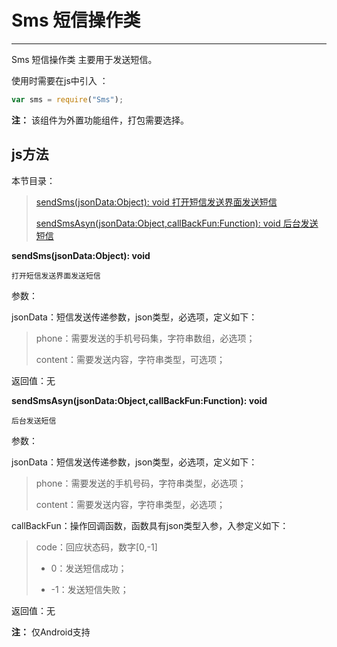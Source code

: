 # Sms 短信操作类

----------

 Sms 短信操作类 主要用于发送短信。

使用时需要在js中引入 ：

```javascript
var sms = require("Sms"); 
```

**注：** 该组件为外置功能组件，打包需要选择。

<h2 id="cid_1">js方法</h2>  

本节目录：

>[ sendSms(jsonData:Object): void 打开短信发送界面发送短信 ](#ff_0)
> 
> [sendSmsAsyn(jsonData:Object,callBackFun:Function): void 后台发送短信 ](#ff_1)
 

<span id="ff_0">**sendSms(jsonData:Object): void**</span>  

<code>打开短信发送界面发送短信</code>     

参数：  

jsonData：短信发送传递参数，json类型，必选项，定义如下：  

>   phone：需要发送的手机号码集，字符串数组，必选项；
>   
>   content：需要发送内容，字符串类型，可选项；

返回值：无


<span id="ff_1">**sendSmsAsyn(jsonData:Object,callBackFun:Function): void**</span>  

<code>后台发送短信</code>   

参数：  

jsonData：短信发送传递参数，json类型，必选项，定义如下：

>   phone：需要发送的手机号码，字符串类型，必选项；
>   
>   content：需要发送内容，字符串类型，必选项；

callBackFun：操作回调函数，函数具有json类型入参，入参定义如下：

> code：回应状态码，数字[0,-1]
> 
> - 0：发送短信成功；
> 
> - -1：发送短信失败；

返回值：无 

**注：**  仅Android支持